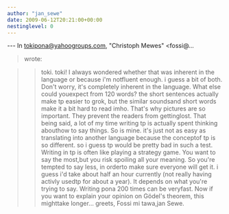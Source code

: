 ```yaml
---
author: "jan_sewe"
date: 2009-06-12T20:21:00+00:00
nestinglevel: 0
---
```

\---
 In [tokipona@yahoogroups.com](mailto://tokipona@yahoogroups.com), "Christoph Mewes" <fossi@...
> wrote:

>> toki.
>toki!
> I always wondered whether that was inherent in the language or because i'm notfluent enough. i guess a bit of both.
>Don't worry, it's completely inherent in the language. What else could youexpect from 120 words?
> the short sentences actually make tp easier to grok, but the similar soundsand short words make it a bit hard to read imho.
>That's why pictures are so important. They prevent the readers from gettinglost.
> That being said, a lot of my time writing tp is actually spent thinking abouthow to say things.
>So is mine.
> it's just not as easy as translating into another language because the conceptof tp is so different. so i guess tp would be pretty bad in such a test.
>Writing in tp is often like playing a strategy game. You want to say the most,but you risk spoiling all your meaning. So you're tempted to say less, in orderto make sure everyone will get it.
> i guess i'd take about half an hour currently (not really having activly usedtp for about a year).
>It depends on what you're trying to say. Writing pona 200 times can be veryfast. Now if you want to explain your opinion on Gödel's theorem, this mighttake longer...
> greets,
> Fossi
>mi tawa,jan Sewe.
